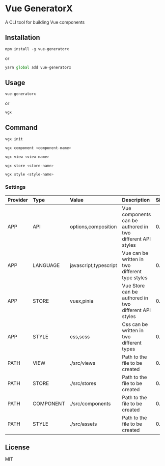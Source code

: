 # Vue GeneratorX

A CLI tool for building Vue components

## Installation

```javascript
npm install -g vue-generatorx
```

or

```javascript
yarn global add vue-generatorx
```

## Usage

```javascript
vue-generatorx
```

or

```javascript
vgx
```

## Command

```javascript
vgx init
```

```javascript
vgx component <component-name>
```

```javascript
vgx view <view-name>
```

```javascript
vgx store <store-name>
```

```javascript
vgx style <style-name>
```

### Settings

| Provider | Type      | Value                 | Description                                                | Since |
| :--------|:----------| :---------------------| :----------------------------------------------------------| :-----|
| APP      | API       | options,composition   | Vue components can be authored in two different API styles | 0.0.1 |
| APP      | LANGUAGE  | javascript,typescript | Vue can be written in two different type styles            | 0.0.1 |
| APP      | STORE     | vuex,pinia            | Vue Store can be authored in two different API styles      | 0.0.1 |
| APP      | STYLE     | css,scss              | Css can be written in two different types                  | 0.0.1 |
| PATH     | VIEW      | ./src/views           | Path to the file to be created                             | 0.0.1 |
| PATH     | STORE     | ./src/stores          | Path to the file to be created                             | 0.0.1 |
| PATH     | COMPONENT | ./src/components      | Path to the file to be created                             | 0.0.1 |
| PATH     | STYLE     | ./src/assets          | Path to the file to be created                             | 0.0.1 |

## License
MIT